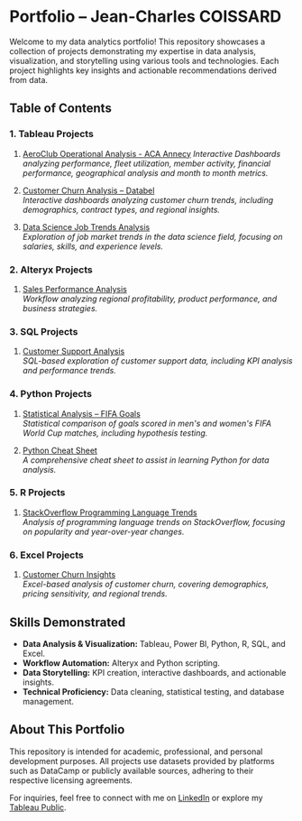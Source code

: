# Portfolio – Jean-Charles COISSARD

Welcome to my data analytics portfolio! This repository showcases a collection of projects demonstrating my expertise in data analysis, visualization, and storytelling using various tools and technologies. Each project highlights key insights and actionable recommendations derived from data.


## **Table of Contents**

### **1. Tableau Projects**
1. [AeroClub Operational Analysis - ACA Annecy](https://github.com/explicitjc/Portfolio_Data_Analytics/tree/main/Tableau/AeroClub_Operational_Analysis_Tableau)
   *Interactive Dashboards analyzing performance, fleet utilization, member activity, financial performance, geographical analysis and month to month metrics.*
   
3. [Customer Churn Analysis – Databel](https://github.com/explicitjc/Portfolio_Data_Analytics/tree/main/Tableau/Customer_Churn_Analysis_Tableau)  
   *Interactive dashboards analyzing customer churn trends, including demographics, contract types, and regional insights.*  

4. [Data Science Job Trends Analysis](https://github.com/explicitjc/Portfolio_Data_Analytics/tree/main/Tableau/DataScience_Job_Trends_Analysis)  
   *Exploration of job market trends in the data science field, focusing on salaries, skills, and experience levels.*


### **2. Alteryx Projects**
1. [Sales Performance Analysis](https://github.com/explicitjc/Portfolio_Data_Analytics/tree/main/Alteryx/Sales_Performance_Analysis)  
   *Workflow analyzing regional profitability, product performance, and business strategies.*


### **3. SQL Projects**
1. [Customer Support Analysis](https://github.com/explicitjc/Portfolio_Data_Analytics/tree/main/SQL/Customer_Support_Analysis)  
   *SQL-based exploration of customer support data, including KPI analysis and performance trends.*


### **4. Python Projects**
1. [Statistical Analysis – FIFA Goals](https://github.com/explicitjc/Portfolio_Data_Analytics/tree/main/Python/Statistical_Analysis_FIFA_Goals)  
   *Statistical comparison of goals scored in men's and women's FIFA World Cup matches, including hypothesis testing.*  

2. [Python Cheat Sheet](https://github.com/explicitjc/Portfolio_Data_Analytics/tree/main/Python/Python_Cheat_Sheet)  
   *A comprehensive cheat sheet to assist in learning Python for data analysis.*


### **5. R Projects**
1. [StackOverflow Programming Language Trends](https://github.com/explicitjc/Portfolio_Data_Analytics/tree/main/R/StackOverflow_Programming_Language_Trends)  
   *Analysis of programming language trends on StackOverflow, focusing on popularity and year-over-year changes.*


### **6. Excel Projects**
1. [Customer Churn Insights](https://github.com/explicitjc/Portfolio_Data_Analytics/tree/main/Excel/Customer_Churn_Insights)  
   *Excel-based analysis of customer churn, covering demographics, pricing sensitivity, and regional trends.*


## **Skills Demonstrated**
- **Data Analysis & Visualization:** Tableau, Power BI, Python, R, SQL, and Excel.  
- **Workflow Automation:** Alteryx and Python scripting.  
- **Data Storytelling:** KPI creation, interactive dashboards, and actionable insights.  
- **Technical Proficiency:** Data cleaning, statistical testing, and database management.  


## **About This Portfolio**
This repository is intended for academic, professional, and personal development purposes. All projects use datasets provided by platforms such as DataCamp or publicly available sources, adhering to their respective licensing agreements.  

For inquiries, feel free to connect with me on [LinkedIn](https://www.linkedin.com/in/jean-charles-coissard-1ba08797/) or explore my [Tableau Public](https://public.tableau.com/app/profile/jc.coissard).  
